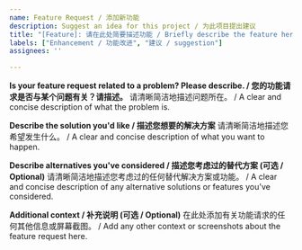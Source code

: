 ```yaml
---
name: Feature Request / 添加新功能
description: Suggest an idea for this project / 为此项目提出建议
title: "[Feature]: 请在此处简要描述功能 / Briefly describe the feature here"
labels: ["Enhancement / 功能改进", "建议 / suggestion"]
assignees: ''

---
```


**Is your feature request related to a problem? Please describe. / 您的功能请求是否与某个问题有关？请描述。**
请清晰简洁地描述问题所在。 / A clear and concise description of what the problem is.
<!-- 例如：我总是觉得 [...] 很麻烦 / e.g. I'm always frustrated when [...] -->

**Describe the solution you'd like / 描述您想要的解决方案**
请清晰简洁地描述您希望发生什么。 / A clear and concise description of what you want to happen.
<!-- 例如：添加一个按钮，可以 [...] / e.g., Add a button that allows [...] -->

**Describe alternatives you've considered / 描述您考虑过的替代方案 (可选 / Optional)**
请清晰简洁地描述您考虑过的任何替代解决方案或功能。 / A clear and concise description of any alternative solutions or features you've considered.

**Additional context / 补充说明 (可选 / Optional)**
在此处添加有关功能请求的任何其他信息或屏幕截图。 / Add any other context or screenshots about the feature request here.
<!-- 例如：提供一些示例、使用场景或实现思路 / e.g., Provide some examples, use cases, or implementation ideas -->
